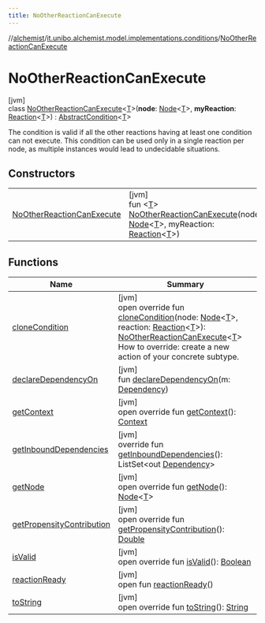 ```yaml
---
title: NoOtherReactionCanExecute
---
```

//[alchemist](../../../index.html)/[it.unibo.alchemist.model.implementations.conditions](../index.html)/[NoOtherReactionCanExecute](index.html)



# NoOtherReactionCanExecute



[jvm]\
class [NoOtherReactionCanExecute](index.html)<[T](index.html)>(**node**: [Node](../../it.unibo.alchemist.model.interfaces/-node/index.html)<[T](index.html)>, **myReaction**: [Reaction](../../it.unibo.alchemist.model.interfaces/-reaction/index.html)<[T](index.html)>) : [AbstractCondition](../-abstract-condition/index.html)<[T](index.html)> 

The condition is valid if all the other reactions having at least one condition can not execute. This condition can be used only in a single reaction per node, as multiple instances would lead to undecidable situations.



## Constructors


| | |
|---|---|
| [NoOtherReactionCanExecute](-no-other-reaction-can-execute.html) | [jvm]<br>fun <[T](index.html)> [NoOtherReactionCanExecute](-no-other-reaction-can-execute.html)(node: [Node](../../it.unibo.alchemist.model.interfaces/-node/index.html)<[T](index.html)>, myReaction: [Reaction](../../it.unibo.alchemist.model.interfaces/-reaction/index.html)<[T](index.html)>) |


## Functions


| Name | Summary |
|---|---|
| [cloneCondition](clone-condition.html) | [jvm]<br>open override fun [cloneCondition](clone-condition.html)(node: [Node](../../it.unibo.alchemist.model.interfaces/-node/index.html)<[T](index.html)>, reaction: [Reaction](../../it.unibo.alchemist.model.interfaces/-reaction/index.html)<[T](index.html)>): [NoOtherReactionCanExecute](index.html)<[T](index.html)><br>How to override: create a new action of your concrete subtype. |
| [declareDependencyOn](index.html#-94060918%2FFunctions%2F-134779887) | [jvm]<br>fun [declareDependencyOn](index.html#-94060918%2FFunctions%2F-134779887)(m: [Dependency](../../it.unibo.alchemist.model.interfaces/-dependency/index.html)) |
| [getContext](get-context.html) | [jvm]<br>open override fun [getContext](get-context.html)(): [Context](../../it.unibo.alchemist.model.interfaces/-context/index.html) |
| [getInboundDependencies](../-abstract-condition/get-inbound-dependencies.html) | [jvm]<br>override fun [getInboundDependencies](../-abstract-condition/get-inbound-dependencies.html)(): ListSet<out [Dependency](../../it.unibo.alchemist.model.interfaces/-dependency/index.html)> |
| [getNode](../-lsa-standard-condition/index.html#-1460695024%2FFunctions%2F-134779887) | [jvm]<br>open override fun [getNode](../-lsa-standard-condition/index.html#-1460695024%2FFunctions%2F-134779887)(): [Node](../../it.unibo.alchemist.model.interfaces/-node/index.html)<[T](index.html)> |
| [getPropensityContribution](get-propensity-contribution.html) | [jvm]<br>open override fun [getPropensityContribution](get-propensity-contribution.html)(): [Double](https://kotlinlang.org/api/latest/jvm/stdlib/kotlin/-double/index.html) |
| [isValid](is-valid.html) | [jvm]<br>open override fun [isValid](is-valid.html)(): [Boolean](https://kotlinlang.org/api/latest/jvm/stdlib/kotlin/-boolean/index.html) |
| [reactionReady](../../it.unibo.alchemist.model.interfaces/-condition/reaction-ready.html) | [jvm]<br>open fun [reactionReady](../../it.unibo.alchemist.model.interfaces/-condition/reaction-ready.html)() |
| [toString](../-abstract-condition/to-string.html) | [jvm]<br>open override fun [toString](../-abstract-condition/to-string.html)(): [String](https://kotlinlang.org/api/latest/jvm/stdlib/kotlin/-string/index.html) |

